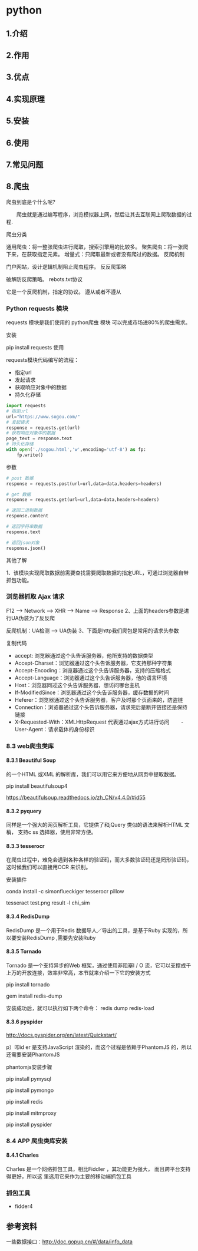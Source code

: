 # python

## 1.介绍

## 2.作用

## 3.优点

## 4.实现原理

## 5.安装

## 6.使用

## 7.常见问题
## 8.爬虫
爬虫到底是个什么呢? 

　　爬虫就是通过编写程序，浏览模拟器上网，然后让其去互联网上爬取数据的过程.

爬虫分类

通用爬虫：将一整张爬虫进行爬取，搜索引擎用的比较多。
聚焦爬虫：将一张爬下来，在获取指定元素。
增量式：只爬取最新或者没有爬过的数据。
反爬机制

门户网站，设计逻辑机制阻止爬虫程序。
反反爬策略

破解防反爬策略。
rebots.txt协议

它是一个反爬机制，指定的协议。
遵从或者不遵从


### Python requests 模块
requests 模块是我们使用的 python爬虫 模块 可以完成市场进80%的爬虫需求。

安装

pip install requests
使用

requests模块代码编写的流程：

- 指定url
- 发起请求
- 获取响应对象中的数据
- 持久化存储

```python
import requests
# 指定url
url="https://www.sogou.com/"
# 发起请求
response = requests.get(url)
# 获取响应对象中的数据
page_text = response.text
# 持久化存储
with open('./sogou.html','w',encoding='utf-8') as fp:
    fp.write()
```

参数

```python
# post 数据
response = requests.post(url=url,data=data,headers=headers)

# get 数据
response = requests.get(url=url,data=data,headers=headers)

# 返回二进制数据
response.content  

# 返回字符串数据    
response.text    

# 返回json对象     
response.json()     
```

其他了解

1、该模块实现爬取数据前需要查找需要爬取数据的指定URL，可通过浏览器自带抓包功能。

### 浏览器抓取 Ajax 请求
F12 --> Network --> XHR --> Name --> Response
2、上面的headers参数是进行UA伪装为了反反爬

反爬机制：UA检测 --> UA伪装
3、下面是http我们爬包是常用的请求头参数

复制代码
  - accept: 浏览器通过这个头告诉服务器，他所支持的数据类型
  - Accept-Charset：浏览器通过这个头告诉服务器，它支持那种字符集
  - Accept-Encoding：浏览器通过这个头告诉服务器，支持的压缩格式
  - Accept-Language：浏览器通过这个头告诉服务器，他的语言环境
  - Host：浏览器同过这个头告诉服务器，想访问哪台主机
  - If-ModifiedSince：浏览器通过这个头告诉服务器，缓存数据的时间
  - Heferer：浏览器通过这个头告诉服务器，客户及时那个页面来的，防盗链
  - Connection：浏览器通过这个头告诉服务器，请求完后是断开链接还是保持链接
  - X-Requested-With：XMLHttpRequest 代表通过ajax方式进行访问
　　- User-Agent：请求载体的身份标识



### 8.3 web爬虫类库



#### 8.3.1 Beautiful Soup 

的一个HTML 或XML 的解析库，我们可以用它来方便地从网页中提取数据。

pip install beautifulsoup4

https://beautifulsoup.readthedocs.io/zh_CN/v4.4.0/#id55

#### 8.3.2 pyquery 

同样是一个强大的网页解析工具，它提供了和jQuery 类似的语法来解析HTML 文梢， 支持c ss 选择器，使用非常方便。

#### 8.3.3 tesserocr

在爬虫过程中，难免会遇到各种各样的验证码，而大多数验证码还是罔形验证码，这时候我们可以直接用OCR 来识别。

安装插件

conda install -c simonflueckiger tesserocr pillow

tesseract test.png result -l chi_sim 



#### 8.3.4 RedisDump 

RedisDump 是一个用于Redis 数据导人／导出的工具，是基于Ruby 实现的，所以要安装RedisDump ,需要先安装Ruby

#### 8.3.5 Tornado 

Tornado 是一个支持异步的Web 框架，通过使用非阻塞I / O 流，它可以支撑成千上万的开放连接，效率非常高，本节就来介绍一下它的安装方式

pip install tornado

gem install redis-dump 



安装成功后，就可以执行如下两个命令：
redis dump
redis-load



#### 8.3.6  pyspider

http://docs.pyspider.org/en/latest/Quickstart/

p）叩id er 是支持JavaScript 渲染的，而这个过程是依赖于PhantomJS 的，所以还需要安装PhantomJS

  phantomjs安装步骤

pip install pymysql

pip install pymongo

pip install redis

pip  install mitmproxy

pip  install pyspider

### 8.4 APP 爬虫类库安装

#### 8.4.1  Charles

Charles 是一个网络抓包工具，相比Fiddler ，其功能更为强大， 而且跨平台支持得更好，所以这
里选用它来作为主要的移动端抓包工具



### 抓包工具
- fidder4


## 参考资料

一些数据接口：http://doc.gopup.cn/#/data/info_data
